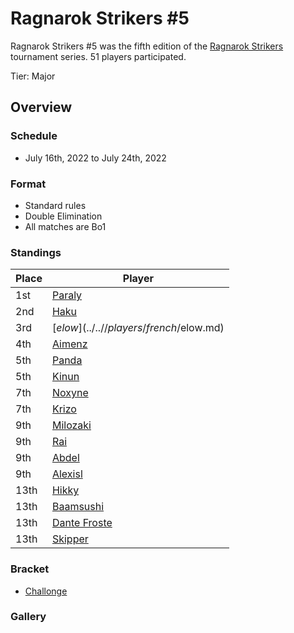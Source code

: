 # Ragnarok Strikers #5

Ragnarok Strikers #5 was the fifth edition of the [Ragnarok Strikers](ragnamain.md) tournament series.
51 players participated.

Tier: Major

## Overview

### Schedule
- July 16th, 2022 to July 24th, 2022

### Format
- Standard rules
- Double Elimination
- All matches are Bo1

### Standings

|Place|Player|
|-|-|
|1st|[Paraly](../..//players/japanese/paraly.md)|
|2nd|[Haku](../..//players/german/haku.md)|
|3rd|[$elow](../..//players/french/$elow.md)|
|4th|[Aimenz](../..//players/french/aimenz.md)|
|5th|[Panda](../..//players/brazilian/panda.md)|
|5th|[Kinun](../..//players/belgian/kinun.md)|
|7th|[Noxyne](../..//players/french/noxyne.md)|
|7th|[Krizo](../..//players/bulgarian/krizo.md)|
|9th|[Milozaki](../..//players/german/milozaki.md)|
|9th|[Rai](../..//players/japanese/rai.md)|
|9th|[Abdel](../..//players/french/abdel.md)|
|9th|[Alexisl](../..//players/french/alexisl.md)|
|13th|[Hikky](../..//players/brazilian/hikky.md)|
|13th|[Baamsushi](../..//players/indonesian/baamsushi.md)|
|13th|[Dante Froste](../..//players/argentinian/dantefroste.md)|
|13th|[Skipper](../..//players/austrian/skipper.md)|

### Bracket
- [Challonge](https://challonge.com/jtagrb8i)

### Gallery
